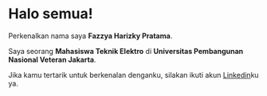 # Halo semua! 

Perkenalkan nama saya **Fazzya Harizky Pratama**.  

Saya seorang **Mahasiswa Teknik Elektro** di **Universitas Pembangunan Nasional Veteran Jakarta**.  

Jika kamu tertarik untuk berkenalan denganku, silakan ikuti akun [Linkedin](https://www.linkedin.com/in/fazzyaharizky/)ku ya.
